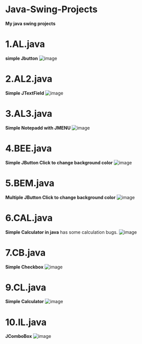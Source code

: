 # Java-Swing-Projects
**My java swing projects**

# 1.AL.java 
**simple Jbutton**
![image](https://github.com/shakeel143/Java-Swing-Projects/assets/52729783/182f316d-72b5-4770-888f-5b34e6d0d69c)

# 2.AL2.java 
**Simple JTextField**
![image](https://github.com/shakeel143/Java-Swing-Projects/assets/52729783/8388563c-403b-48b7-973a-19c7fdf70539)

# 3.AL3.java 
**Simple Notepadd with JMENU**
![image](https://github.com/shakeel143/Java-Swing-Projects/assets/52729783/7fc49a5a-70c4-47ce-8ab6-cdf97d94948d)

# 4.BEE.java 
**Simple JButton Click to change background color**
![image](https://github.com/shakeel143/Java-Swing-Projects/assets/52729783/583d02fe-8d01-48ba-8df2-90bdf7de4abc)

# 5.BEM.java 
**Multiple JButton Click to change background color**
![image](https://github.com/shakeel143/Java-Swing-Projects/assets/52729783/284910d7-9b8f-4462-9e88-bb4804603c76)

# 6.CAL.java 
**Simple Calculator in java**
has some calculation bugs.
![image](https://github.com/shakeel143/Java-Swing-Projects/assets/52729783/80f2b72b-bc15-42c9-9232-934314578ed6)

# 7.CB.java 
**Simple Checkbox**
![image](https://github.com/shakeel143/Java-Swing-Projects/assets/52729783/57bc4a5f-660c-4498-9523-830a93e23092)

# 9.CL.java 
**Simple Calculator**
![image](https://github.com/shakeel143/Java-Swing-Projects/assets/52729783/6e55a4c0-9909-4a1f-9440-0200fe68380c)

# 10.IL.java 
**JComboBox**
![image](https://github.com/shakeel143/Java-Swing-Projects/assets/52729783/30482d12-4870-479a-96d7-fac29f23fb2c)







